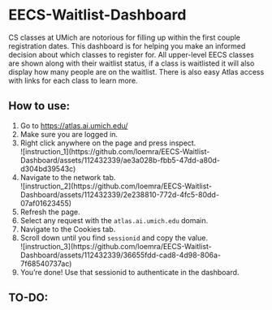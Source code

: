 # EECS-Waitlist-Dashboard

CS classes at UMich are notorious for filling up within the first couple registration dates. This dashboard is for helping you make an informed decision about which classes to register for. All upper-level EECS classes are shown along with their waitlist status, if a class is waitlisted it will also display how many people are on the waitlist. There is also easy Atlas access with links for each class to learn more.

## How to use:
<ol>
    <li>Go to <a href="https://atlas.ai.umich.edu/" target="_blank">https://atlas.ai.umich.edu/</a></li>
    <li>Make sure you are logged in.</li>
    <li>Right click anywhere on the page and press inspect.<br>
    ![instruction_1](https://github.com/loemra/EECS-Waitlist-Dashboard/assets/112432339/ae3a028b-fbb5-47dd-a80d-d304bd39543c)</li>
    <li>Navigate to the network tab.<br>
    ![instruction_2](https://github.com/loemra/EECS-Waitlist-Dashboard/assets/112432339/2e238810-772d-4fc5-80dd-07af01623455)</li>
    <li>Refresh the page.</li>
    <li>Select any request with the <code>atlas.ai.umich.edu</code> domain.</li>
    <li>Navigate to the Cookies tab.</li>
    <li>Scroll down until you find <code>sessionid</code> and copy the value.<br>
    ![instruction_3](https://github.com/loemra/EECS-Waitlist-Dashboard/assets/112432339/36655fdd-cad8-4d98-806a-7f68540737ac)</li>
    <li>You’re done! Use that sessionid to authenticate in the dashboard.</li>
</ol>


## TO-DO:
